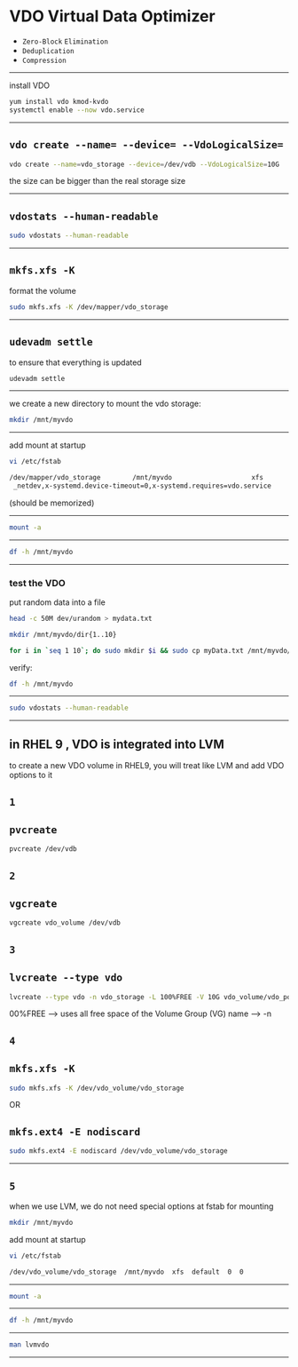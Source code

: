 

# VDO   Virtual Data Optimizer

- `Zero-Block` `Elimination`
- `Deduplication`
- `Compression`

________________________________________________________________________________________________



install VDO

```bash
yum install vdo kmod-kvdo
systemctl enable --now vdo.service
```

________________________________________________________________________________________________

## `vdo create --name= --device= --VdoLogicalSize=`

```bash
vdo create --name=vdo_storage --device=/dev/vdb --VdoLogicalSize=10G
```

the size can be bigger than the real storage size

________________________________________________________________________________________________



## `vdostats --human-readable`


```bash
sudo vdostats --human-readable
```

________________________________________________________________________________________________


## `mkfs.xfs -K`

format the volume

```bash
sudo mkfs.xfs -K /dev/mapper/vdo_storage
```

________________________________________________________________________________________________


## `udevadm settle`

to ensure that everything is updated

```bash
udevadm settle
```

________________________________________________________________________________________________


we create a new directory to mount the vdo storage:

```bash
mkdir /mnt/myvdo
```

________________________________________________________________________________________________


add mount at startup

```bash
vi /etc/fstab

/dev/mapper/vdo_storage        /mnt/myvdo                    xfs
 _netdev,x-systemd.device-timeout=0,x-systemd.requires=vdo.service      0 0
```

(should be memorized)

________________________________________________________________________________________________




```bash
mount -a
```

________________________________________________________________________________________________




```bash
df -h /mnt/myvdo
```

________________________________________________________________________________________________


### test the VDO

put random data into a file

```bash
head -c 50M dev/urandom > mydata.txt
```




```bash
mkdir /mnt/myvdo/dir{1..10}
```




```bash
for i in `seq 1 10`; do sudo mkdir $i && sudo cp myData.txt /mnt/myvdo/dir$i; done;
```

verify:



```bash
df -h /mnt/myvdo
```

________________________________________________________________________________________________




```bash
sudo vdostats --human-readable
```

________________________________________________________________________________________________


## in RHEL 9 , VDO is integrated into LVM

to create a new VDO volume in RHEL9,  you will treat like LVM and add VDO options to it

## `1`

## `pvcreate`

```bash
pvcreate /dev/vdb
``` 


## `2`

## `vgcreate`


```bash
vgcreate vdo_volume /dev/vdb
```


## `3`

## `lvcreate --type vdo`


```bash
lvcreate --type vdo -n vdo_storage -L 100%FREE -V 10G vdo_volume/vdo_pool1
```
00%FREE  --> uses all free space of the Volume Group (VG)
name --> -n




## `4`

## `mkfs.xfs -K`

```bash
sudo mkfs.xfs -K /dev/vdo_volume/vdo_storage
```

OR

## `mkfs.ext4 -E nodiscard`

```bash
sudo mkfs.ext4 -E nodiscard /dev/vdo_volume/vdo_storage
```


________________________________________________________________________________________________


## `5`

when we use LVM, we do not need special options at fstab for mounting


```bash
mkdir /mnt/myvdo
```


add mount at startup

```bash
vi /etc/fstab

/dev/vdo_volume/vdo_storage  /mnt/myvdo  xfs  default  0  0
```


________________________________________________________________________________________________




```bash
mount -a
```

________________________________________________________________________________________________




```bash
df -h /mnt/myvdo
```

________________________________________________________________________________________________


```bash
man lvmvdo
```

________________________________________________________________________________________________
